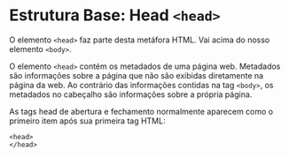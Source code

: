 # Estrutura Base: Head `<head>`

O elemento `<head>` faz parte desta metáfora HTML. Vai acima do nosso elemento `<body>`.

O elemento `<head>` contém os metadados de uma página web. Metadados são informações sobre a página que não são exibidas diretamente na página da web. Ao contrário das informações contidas na tag `<body>`, os metadados no cabeçalho são informações sobre a própria página.

As tags head de abertura e fechamento normalmente aparecem como o primeiro item após sua primeira tag HTML:

```
<head>
</head>
```
